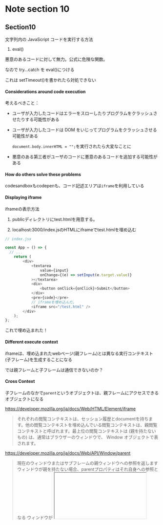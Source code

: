 # Note section 10

## Section10

文字列内の JavaScript コードを実行する方法

1. eval()

悪意のあるコードに対して無力。公式に危険な関数。

なので try...catch を eval()につける

これは setTimeout()を書かれたら対処できない

#### Considerations around code execution

考えるべきこと：

- ユーザが入力したコードはエラーをスローしたりプログラムをクラッシュさせたりする可能性がある
- ユーザが入力したコードは DOM をいじってプログラムをクラッシュさせる可能性がある

  `document.body.innerHTML = "";`を実行されたら大変なことに

- 悪意のある第三者がユーザのコードに悪意のあるコードを追加する可能性がある

#### How do others solve these problems

codesandboxもcodepenも、コード記述エリアは`iframe`を利用している

#### Displaying iframe

iframeの表示方法

1. publicディレクトリにtest.htmlを用意する。

2. localhost:3000/index.jsのHTMLにiframeでtest.htmlを埋め込む

```TypeScript
// index.jsx

const App = () => {
  // ...
    return (
        <div>
            <textarea
                value={input}
                onChange={(e) => setInput(e.target.value)}
            ></textarea>
            <div>
                <button onClick={onClick}>Submit</button>
            </div>
            <pre>{code}</pre>
            // iframeを埋め込んだ。
            <iframe src="/test.html" />
        </div>
    );
};

```

これで埋め込まれた！

#### Different execute context

iframeは、埋め込まれたwebページ(親フレーム)とは異なる実行コンテキスト(子フレーム)を生成することになる

では親フレームと子フレームは通信できないのか？

#### Cross Context

子フレームのなかで`parent`というオブジェクトは、親フレームにアクセスできるオブジェクトになる

https://developer.mozilla.org/ja/docs/Web/HTML/Element/iframe

> それぞれの閲覧コンテキストは、セッション履歴とdocumentを持ちます。他の閲覧コンテキストを埋め込んでいる閲覧コンテキストは、親閲覧コンテキストと呼ばれます。最上位の閲覧コンテキストは (親を持たないもの) は、通常はブラウザーのウィンドウで、 Window オブジェクトで表されます。

https://developer.mozilla.org/ja/docs/Web/API/Window/parent

> 現在のウィンドウまたはサブフレームの親ウィンドウへの参照を返します
> ウィンドウが親を持たない場合、parentプロパティはそれ自身への参照となる
> ウィンドウが <iframe> 、<object> 、あるいは、<frame> で読み込まれた場合、その親ウィンドウは、ウィンドウを埋め込んだ要素が存在するウィンドウとなります。

```bash
# In Dev Tools console
# 
# コンテキスト最上位
$ window.a = "this is a";
$ a
> "this is a"
# コンテキストを子フレームにした
# 
# windowにはアクセスできる...
$ window
> window {}
# では上位フレームで定義したwindow.aはというと
$ window.a
> undefined
# つまり、子フレームは親フレームのwindowにあくせすできない
# 
# 逆に子フレームのwindowで定義したプロパティは
$ window.b = "this is b"
# コンテキストを上位フレームにして...
$ window.b
> undefined
# アクセスできない
# 
# つまり、フレームごとにwindowがあることがわかる
# ----
# 子フレームから親フレームにアクセスする方法はwindow.parentを使う
# コンテキストを子フレームにして
$ parent.a
> "this is a"
# アクセスできた
# 
# 逆に、親フレームから子フレームへアクセスする方法は,
# 親コンテキスト
$ document.querySelector('iframe');
# で埋め込まれているiframe要素を取得できるので
$ document.querySelector('iframe').contentWindow
> Window {}
# これでwindow.bにアクセスできる
$ document.querySelector('iframe').contentWindow.b
> "this is b"


```

ただしデフォルトのiframeの設定でフレーム間通信を許可しているから可能なのである

#### 103 Sandboxing an iframe

iframe間通信の禁止について

通信が可能な条件2つ：どちらも真であるときに通信ができる

1. iframe要素が`sandbox`プロパティを持たない,または `sandbox="allowed-same-origin"`プロパティを持つ

```HTML
<!-- sandbox属性を追加した -->
<iframe sandbox="" src="/test.html" />
```
この場合、parentを介してアクセスしようとしても`DOMException`エラーが出る

```HTML
<!-- sandbox属性を追加した -->
<iframe sandbox="allowed-same-origin" src="/test.html" />
```


2. 親ドキュメントとiFrame HTMLドキュメントをまったく同じドメイン、ポート、プロトコルから取得する場合にのみ、フレーム間の直接アクセスを実現することができる

iframeを含むページをdev toolsのネットワークタブで見てみると
iframeであるhtmlファイルは、親ファイルと同じドメイン、ポート、プロトコルから取得されているのがわかる

`https://localhost:3000`

`https://localhost:3000/test.html`

この場合、直接アクセスできる

でもたとえばiframeのほうが

`https://nothing.localhost:3000/test.html`

というように親と異なるドメインを含んだりするとアクセスできない

codesandboxでもcodepenでもそれが確認できる

#### 104 how to fix iframe?

先に挙げた、考慮すべきこと3点について:

- ユーザが入力したコードはエラーをスローしたりプログラムをクラッシュさせたりする可能性がある

    解決済。iframeで区別した埋め込んだHTMLのなかでなら大丈夫

- ユーザが入力したコードは DOM をいじってプログラムをクラッシュさせる可能性がある

    解決済。iframeで区別した埋め込んだHTMLのなかでなら大丈夫

- 悪意のある第三者がユーザのコードに悪意のあるコードを追加する可能性がある

    解決済。iframe間の直接アクセスを禁止すればだけど。

それでは次からは、

直接アクセスできなくなったiframeへ親コンテキストでユーザが入力した内容をどうやって反映させるのかを考える


#### 105 The Full Flow - How codepent and codesandbox work


Codepenの仕組み：

API@codepen.io
- フロントエンド：ユーザがコードを変更する
- API@codepen.io:コードをトランスパイルして
- API@codepen.io: フロントエンドへトランスパイル結果を返す
- フロントエンド：iframeがリロードされる
- フロントエンド：リロードされるのでHTMLとJSファイルが要求される
    このときiframeは異なるドメインへHTMLとJSを要求する
- API@cdpn.ioがHTMLとJSを返す

以上の流れならば、フロントエンドとiframeの間で通信をしないので悪意のあるコードは排除できる

codesandboxも同様であるらしい

#### 106 Do we need seperation?

何の分離なのかというと、

フロントエンドが通信するドメインと、iframeが通信するドメインと分離する必要があるかという話

結論は、分離しない。

講義の後のほうでセキュリティについて検討することにするそうです

しばらくは、locahostドメインで実行する限りは

codepenのような誰かのコードを盗んで実行するとかを防ぐようなセキュリティは必要ないので

そのようにするとのこと

講義の後半のほうではlocalhost:4005とlocalhost:4006みたいにドメインを分離するよ
#### 106 Middle Ground Approach

TODO: --- この回を理解するまで見直しましょう ----

    この時点でのアプリケーションのコンテキスト分離の方法にともなうトレードオフが検討されているので
    何を吟味して今後のアプリケーションで何を実装していくのか理解すること
-----------------------------------------------

重要なポイント:

- （作成中のアプリケーションでは）ユーザコードはブラウザ内でバンドルしているからサーバにアップロードしていないよ
- （localhost:4005, 4006など）異なるポートを使用することのポイントは、iFrame内のコンテンツが親フレームまたは親ドキュメント内のコンテンツに直接アクセスできないようにすることです。

この後の講義では、

サーバを分離しなくても、iframeと親コンテキストを分離する方法を模索する予定

